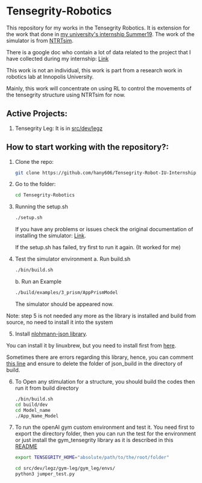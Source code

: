 # Tensegrity-Robotics

This repository for my works in the Tensegrity Robotics. It is extension for the work that done in [my university's internship Summer19](https://github.com/hany606/Tensegrity-Robot-IU-Internship19). The work of the simulator is from [NTRTsim](https://github.com/NASA-Tensegrity-Robotics-Toolkit/NTRTsim).

There is a google doc who contain a lot of data related to the project that I have collected during my internship: [Link](https://docs.google.com/document/d/19-lCDq4gPtaQ6hCJNI77qi1bIzHJGaliu4Yrh53H7hs/edit?usp=sharing)

This work is not an individual, this work is part from a research work in robotics lab at Innopolis University.

Mainly, this work will concentrate on using RL to control the movements of the tensegrity structure using NTRTsim for now.

## Active Projects:
1. Tensegrity Leg:
It is in [src/dev/legz](https://github.com/hany606/Tensegrity-Robotics/tree/master/src/dev/legz)


## How to start working with the repository?:
  1. Clone the repo:
	  ```bash
	  git clone https://github.com/hany606/Tensegrity-Robot-IU-Internship19.git
	  ```
  2. Go to the folder:
	 ```bash
	 cd Tensegrity-Robotics
	    ```
	  
 3. Running the setup.sh
	 ```bash
	 ./setup.sh
	 ```
	If you have any problems or issues check the original documentation of installing the simulator: [Link](https://raw.githubusercontent.com/NASA-Tensegrity-Robotics-Toolkit/NTRTsim/master/INSTALL).
	
	If the setup.sh has failed, try first to run it again. (It worked for me)

4. Test the simulator environment
	 a. Run build.sh
    ```bash
    ./bin/build.sh
	```
	b. Run an Example
	```bash
	./build/examples/3_prism/AppPrismModel
	```
	The simulator should be appeared now.

Note: step 5 is not needed any more as the library is installed and build from source, no need to install it into the system

5. Install [nlohmann-json library](https://github.com/nlohmann/json). 

You can install it by linuxbrew, but you need to install first from [here](https://docs.brew.sh/Homebrew-on-Linux).

Sometimes there are errors regarding this library, hence, you can comment [this line](https://github.com/hany606/Tensegrity-Robotics/blob/7ced260c976b223864f59208bfcef89499cf10e8/src/dev/CMakeLists.txt#L7) and ensure to delete the folder of json_build in the directory of build.

6. To Open any stimulation for a structure, you should build the codes then run it from build directory
	```bash
	./bin/build.sh
	cd build/dev
	cd Model_name
	./App_Name_Model
	```
7. To run the openAI gym custom environment and test it. You need first to export the directory folder, then you can run the test for the environment or just install the gym_tensegrity library as it is described in this [README](https://github.com/hany606/Tensegrity-Robotics/blob/master/src/dev/gym-tensegrity/README.md)
	```bash
	export TENSEGRITY_HOME="absolute/path/to/the/root/folder"
	```
	```bash
	cd src/dev/legz/gym-leg/gym_leg/envs/
	python3 jumper_test.py
	```

